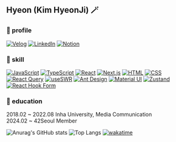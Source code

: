 ## Hyeon (Kim HyeonJi) 🪄

### 🧙 profile
[![Velog](https://img.shields.io/badge/Velog-20c997?style=flat&logo=V&logoColor=white)](
https://velog.io/@hyeon81/posts)
[![LinkedIn](https://img.shields.io/badge/LinkedIn-0077B5?style=flat&logo=LinkedIn&logoColor=white)](https://www.linkedin.com/public-profile/settings?trk=d_flagship3_profile_self_view_public_profile)
[![Notion](https://img.shields.io/badge/Notion-000000?style=flat&logo=Notion&logoColor=white)](https://www.notion.so/013f062fef3d4f8aa4e0a3864ceaf927?pvs=4)
<br/>
### 🔧 skill
[![JavaScript](https://img.shields.io/badge/JavaScript-F7DF1E?style=flat&logo=JavaScript&logoColor=black)](https://developer.mozilla.org/en-US/docs/Web/JavaScript)
[![TypeScript](https://img.shields.io/badge/TypeScript-3178C6?style=flat&logo=TypeScript&logoColor=white)](https://www.typescriptlang.org/)
[![React](https://img.shields.io/badge/React-61DAFB?style=flat&logo=React&logoColor=white)](https://reactjs.org/)
[![Next.js](https://img.shields.io/badge/Next.js-000000?style=flat&logo=Next.js&logoColor=white)](https://nextjs.org/)
[![HTML](https://img.shields.io/badge/HTML5-E34F26?style=flat&logo=HTML5&logoColor=white)](https://developer.mozilla.org/en-US/docs/Web/HTML)
[![CSS](https://img.shields.io/badge/CSS3-1572B6?style=flat&logo=CSS3&logoColor=white)](https://developer.mozilla.org/en-US/docs/Web/CSS)
<br/>
[![React Query](https://img.shields.io/badge/React_Query-FFD900?style=flat&logo=React&logoColor=black)](https://react-query.tanstack.com/)
[![useSWR](https://img.shields.io/badge/useSWR-FF6C37?style=flat&logo=React&logoColor=black)](https://swr.vercel.app/)
[![Ant Design](https://img.shields.io/badge/Ant_Design-0170FE?style=flat&logo=Ant%20Design&logoColor=white)](https://ant.design/)
[![Material UI](https://img.shields.io/badge/Material_UI-0081CB?style=flat&logo=Material-UI&logoColor=white)](https://material-ui.com/)
[![Zustand](https://img.shields.io/badge/Zustand-FFD000?style=flat&logo=React&logoColor=black)](https://github.com/pmndrs/zustand)
[![React Hook Form](https://img.shields.io/badge/React_Hook_Form-0081CB?style=flat&logo=React&logoColor=white)](https://react-hook-form.com/)

### 🏫 education
2018.02 ~ 2022.08 Inha University, Media Communication
<br/>
2024.02 ~ 42Seoul Member

![Anurag's GitHub stats](https://github-readme-stats.vercel.app/api?username=hyeon81&show_icons=true&theme=radical)
![Top Langs](https://github-readme-stats.vercel.app/api/top-langs/?username=hyeon81&layout=compact)
[![wakatime](https://wakatime.com/badge/user/cb103aba-747e-4b2b-9943-dfd1daee2349.svg)](https://wakatime.com/@cb103aba-747e-4b2b-9943-dfd1daee2349)
